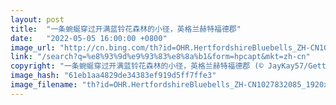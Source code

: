 ```yaml
---
layout: post
title:  "一条蜿蜒穿过开满蓝铃花森林的小径，英格兰赫特福德郡"
date:   "2022-05-05 16:00:00 +0800"
image_url: "http://cn.bing.com/th?id=OHR.HertfordshireBluebells_ZH-CN1027832085_1920x1080.jpg&rf=LaDigue_1920x1080.jpg&pid=hp"
link: "/search?q=%e8%93%9d%e9%93%83%e8%8a%b1&form=hpcapt&mkt=zh-cn"
copyright: "一条蜿蜒穿过开满蓝铃花森林的小径，英格兰赫特福德郡 (© JayKay57/Getty Images)"
image_hash: "61eb1aa4829de34383ef919d5ff7ffe3"
image_filename: "th?id=OHR.HertfordshireBluebells_ZH-CN1027832085_1920x1080.jpg&rf=LaDigue_1920x1080.jpg&pid=hp"
---
```

